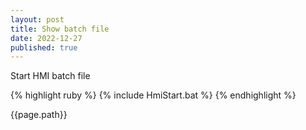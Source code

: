 ```yaml
---
layout: post
title: Show batch file
date: 2022-12-27
published: true
---
```

Start HMI batch file

{% highlight ruby %}
	{% include HmiStart.bat %}
{% endhighlight %}

{{page.path}}


[jekyll-docs]: https://jekyllrb.com/docs/home
[jekyll-gh]:   https://github.com/jekyll/jekyll
[jekyll-talk]: https://talk.jekyllrb.com/

